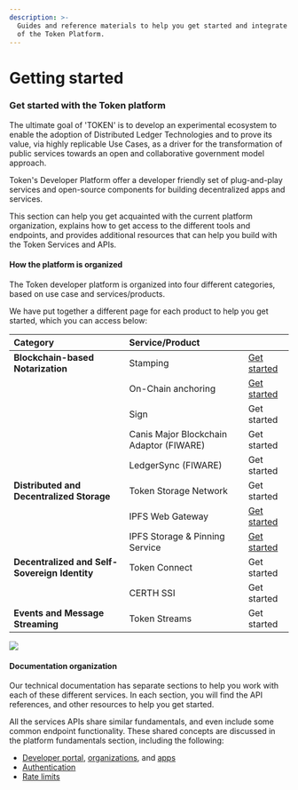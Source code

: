 ```yaml
---
description: >-
  Guides and reference materials to help you get started and integrate your use
  of the Token Platform.
---
```


# Getting started

### Get started with the Token platform

The ultimate goal of 'TOKEN' is to develop an experimental ecosystem to enable the adoption of Distributed Ledger Technologies and to prove its value, via highly replicable Use Cases, as a driver for the transformation of public services towards an open and collaborative government model approach.

Token's Developer Platform offer a developer friendly set of plug-and-play services and open-source components for building decentralized apps and services. 

This section can help you get acquainted with the current platform organization, explains how to get access to the different tools and endpoints, and provides additional resources that can help you build with the Token Services and APIs.  
 

#### How the platform is organized

The Token developer platform is organized into four different categories, based on use case and services/products. 

We have put together a different page for each product to help you get started, which you can access below:  
 

| Category | Service/Product |  |
| :--- | :--- | :--- |
| **Blockchain-based Notarization** | Stamping | [Get started](fundamentals.md) |
|  | On-Chain anchoring | [Get started](fundamentals.md) |
|  | Sign | Get started |
|  | Canis Major Blockchain Adaptor \(FIWARE\) | Get started |
|  | LedgerSync \(FIWARE\) | Get started |
| **Distributed and Decentralized Storage** | Token Storage Network | Get started |
|  | IPFS Web Gateway | [Get started](storage/ipfs-web-gateway.md) |
|  | IPFS Storage & Pinning Service | [Get started](storage/ipfs-storage-and-pinning-service/) |
| **Decentralized and Self-Sovereign Identity** | Token Connect | Get started |
|  | CERTH SSI | Get started |
| **Events and Message Streaming** | Token Streams | Get started |

![](https://cdn.cms-twdigitalassets.com/content/dam/developer-twitter/docs/spacer.png.img.fullhd.medium.png)

#### Documentation organization

Our technical documentation has separate sections to help you work with each of these different services. In each section, you will find the API references, and other resources to help you get started.

All the services APIs share similar fundamentals, and even include some common endpoint functionality. These shared concepts are discussed in the platform fundamentals section, including the following:

* [Developer portal](fundamentals-1/developer-portal.md), [organizations](fundamentals-1/organizations.md), and [apps](fundamentals-1/fundamentals.md)
* [Authentication](fundamentals-1/auth.md)
* [Rate limits](fundamentals-1/rate-limits.md)

